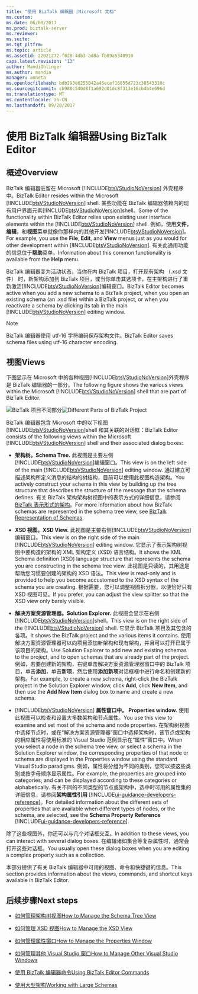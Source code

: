 ```yaml
---
title: "使用 BizTalk 编辑器 |Microsoft 文档"
ms.custom: 
ms.date: 06/08/2017
ms.prod: biztalk-server
ms.reviewer: 
ms.suite: 
ms.tgt_pltfrm: 
ms.topic: article
ms.assetid: 22021272-f028-4db3-ad8a-fb89a5340910
caps.latest.revision: "13"
author: MandiOhlinger
ms.author: mandia
manager: anneta
ms.openlocfilehash: bdb293e6255042a46ecef16855d723c38543310c
ms.sourcegitcommit: cb908c540d8f1a692d01dc8f313e16cb4b4e696d
ms.translationtype: MT
ms.contentlocale: zh-CN
ms.lasthandoff: 09/20/2017
---
```

# <a name="using-biztalk-editor"></a><span data-ttu-id="c581d-102">使用 BizTalk 编辑器</span><span class="sxs-lookup"><span data-stu-id="c581d-102">Using BizTalk Editor</span></span>

## <a name="overview"></a><span data-ttu-id="c581d-103">概述</span><span class="sxs-lookup"><span data-stu-id="c581d-103">Overview</span></span>
<span data-ttu-id="c581d-104">BizTalk 编辑器驻留在 Microsoft [!INCLUDE[btsVStudioNoVersion](../includes/btsvstudionoversion-md.md)] 外壳程序中。</span><span class="sxs-lookup"><span data-stu-id="c581d-104">BizTalk Editor resides within the Microsoft [!INCLUDE[btsVStudioNoVersion](../includes/btsvstudionoversion-md.md)] shell.</span></span> <span data-ttu-id="c581d-105">某些功能在 BizTalk 编辑器依赖内的现有用户界面元素[!INCLUDE[btsVStudioNoVersion](../includes/btsvstudionoversion-md.md)]shell。</span><span class="sxs-lookup"><span data-stu-id="c581d-105">Some of the functionality within BizTalk Editor relies upon existing user interface elements within the [!INCLUDE[btsVStudioNoVersion](../includes/btsvstudionoversion-md.md)] shell.</span></span> <span data-ttu-id="c581d-106">例如，使用**文件**，**编辑**，和**视图**菜单就像你那样内的其他开发[!INCLUDE[btsVStudioNoVersion](../includes/btsvstudionoversion-md.md)]。</span><span class="sxs-lookup"><span data-stu-id="c581d-106">For example, you use the **File**, **Edit**, and **View** menus just as you would for other development within [!INCLUDE[btsVStudioNoVersion](../includes/btsvstudionoversion-md.md)].</span></span> <span data-ttu-id="c581d-107">有关此通用功能的信息位于**帮助**菜单。</span><span class="sxs-lookup"><span data-stu-id="c581d-107">Information about this common functionality is available from the **Help** menu.</span></span>  
  
 <span data-ttu-id="c581d-108">BizTalk 编辑器变为活动状态，当你在内 BizTalk 项目，打开现有架构 （.xsd 文件） 时，新架构添加到 BizTalk 项目，或当你单击其选项卡，在主架构进行了重新激活[!INCLUDE[btsVStudioNoVersion](../includes/btsvstudionoversion-md.md)]编辑窗口。</span><span class="sxs-lookup"><span data-stu-id="c581d-108">BizTalk Editor becomes active when you add a new schema to a BizTalk project, when you open an existing schema (an .xsd file) within a BizTalk project, or when you reactivate a schema by clicking its tab in the main [!INCLUDE[btsVStudioNoVersion](../includes/btsvstudionoversion-md.md)] editing window.</span></span>  
  
> [!NOTE]
>  <span data-ttu-id="c581d-109">BizTalk 编辑器使用 utf-16 字符编码保存架构文件。</span><span class="sxs-lookup"><span data-stu-id="c581d-109">BizTalk Editor saves schema files using utf-16 character encoding.</span></span>  

## <a name="views"></a><span data-ttu-id="c581d-110">视图</span><span class="sxs-lookup"><span data-stu-id="c581d-110">Views</span></span>  
 <span data-ttu-id="c581d-111">下图显示在 Microsoft 中的各种视图[!INCLUDE[btsVStudioNoVersion](../includes/btsvstudionoversion-md.md)]外壳程序是 BizTalk 编辑器的一部分。</span><span class="sxs-lookup"><span data-stu-id="c581d-111">The following figure shows the various views within the Microsoft [!INCLUDE[btsVStudioNoVersion](../includes/btsvstudionoversion-md.md)] shell that are part of BizTalk Editor.</span></span>  
  
 <span data-ttu-id="c581d-112">![BizTalk 项目不同部分](../core/media/differentpartsofbiztalkserver.gif "DifferentpartsofBizTalkServer")</span><span class="sxs-lookup"><span data-stu-id="c581d-112">![Different Parts of BizTalk Project](../core/media/differentpartsofbiztalkserver.gif "DifferentpartsofBizTalkServer")</span></span>  
  
 <span data-ttu-id="c581d-113">BizTalk 编辑器包含 Microsoft 中的以下视图[!INCLUDE[btsVStudioNoVersion](../includes/btsvstudionoversion-md.md)]shell 和其关联的对话框：</span><span class="sxs-lookup"><span data-stu-id="c581d-113">BizTalk Editor consists of the following views within the Microsoft [!INCLUDE[btsVStudioNoVersion](../includes/btsvstudionoversion-md.md)] shell and their associated dialog boxes:</span></span>  
  
-   <span data-ttu-id="c581d-114">**架构树。**</span><span class="sxs-lookup"><span data-stu-id="c581d-114">**Schema Tree.**</span></span> <span data-ttu-id="c581d-115">此视图是主要左侧[!INCLUDE[btsVStudioNoVersion](../includes/btsvstudionoversion-md.md)]编辑窗口。</span><span class="sxs-lookup"><span data-stu-id="c581d-115">This view is on the left side of the main [!INCLUDE[btsVStudioNoVersion](../includes/btsvstudionoversion-md.md)] editing window.</span></span> <span data-ttu-id="c581d-116">通过建立可描述架构所定义消息的结构的树结构，目前可以使用此视图构造架构。</span><span class="sxs-lookup"><span data-stu-id="c581d-116">You actively construct your schema in this view by building up the tree structure that describes the structure of the message that the schema defines.</span></span> <span data-ttu-id="c581d-117">有关 BizTalk 架构架构树视图中的表示方式的详细信息，请参阅[BizTalk 表示形式的架构](../core/biztalk-representation-of-schemas.md)。</span><span class="sxs-lookup"><span data-stu-id="c581d-117">For more information about how BizTalk schemas are represented in the schema tree view, see [BizTalk Representation of Schemas](../core/biztalk-representation-of-schemas.md).</span></span>  
  
-   <span data-ttu-id="c581d-118">**XSD 视图。**</span><span class="sxs-lookup"><span data-stu-id="c581d-118">**XSD View.**</span></span> <span data-ttu-id="c581d-119">此视图是主要右侧[!INCLUDE[btsVStudioNoVersion](../includes/btsvstudionoversion-md.md)]编辑窗口。</span><span class="sxs-lookup"><span data-stu-id="c581d-119">This view is on the right side of the main [!INCLUDE[btsVStudioNoVersion](../includes/btsvstudionoversion-md.md)] editing window.</span></span> <span data-ttu-id="c581d-120">它显示了表示架构树视图中要构造的架构的 XML 架构定义 (XSD) 语言结构。</span><span class="sxs-lookup"><span data-stu-id="c581d-120">It shows the XML Schema definition (XSD) language structure that represents the schema you are constructing in the schema tree view.</span></span> <span data-ttu-id="c581d-121">此视图是只读的，其用途是帮助您习惯要创建的架构的 XSD 语法。</span><span class="sxs-lookup"><span data-stu-id="c581d-121">This view is read-only and is provided to help you become accustomed to the XSD syntax of the schema you are creating.</span></span> <span data-ttu-id="c581d-122">根据需要，您可以调整视图拆分器，以便恰好只有 XSD 视图可见。</span><span class="sxs-lookup"><span data-stu-id="c581d-122">If you prefer, you can adjust the view splitter so that the XSD view only barely visible.</span></span>  
  
-   <span data-ttu-id="c581d-123">**解决方案资源管理器。**</span><span class="sxs-lookup"><span data-stu-id="c581d-123">**Solution Explorer.**</span></span> <span data-ttu-id="c581d-124">此视图会显示在右侧[!INCLUDE[btsVStudioNoVersion](../includes/btsvstudionoversion-md.md)]shell。</span><span class="sxs-lookup"><span data-stu-id="c581d-124">This view is on the right side of the [!INCLUDE[btsVStudioNoVersion](../includes/btsvstudionoversion-md.md)] shell.</span></span> <span data-ttu-id="c581d-125">它显示 BizTalk 项目及其包含的各项。</span><span class="sxs-lookup"><span data-stu-id="c581d-125">It shows the BizTalk project and the various items it contains.</span></span> <span data-ttu-id="c581d-126">使用解决方案资源管理器可以向项目添加新架构和现有架构，并且可以打开已属于该项目的架构。</span><span class="sxs-lookup"><span data-stu-id="c581d-126">Use Solution Explorer to add new and existing schemas to the project, and to open schemas that are already part of the project.</span></span> <span data-ttu-id="c581d-127">例如，若要创建新的架构，右键单击解决方案资源管理器窗口中的 BizTalk 项目，单击**添加**，单击**新项**，然后使用**添加新项**对话框框中进行命名和创建新的架构。</span><span class="sxs-lookup"><span data-stu-id="c581d-127">For example, to create a new schema, right-click the BizTalk project in the Solution Explorer window, click **Add**, click **New Item**, and then use the **Add New Item** dialog box to name and create a new schema.</span></span>  
  
-   [!INCLUDE[btsVStudioNoVersion](../includes/btsvstudionoversion-md.md)]<span data-ttu-id="c581d-128">  **属性窗口中。**</span><span class="sxs-lookup"><span data-stu-id="c581d-128">  **Properties window.**</span></span> <span data-ttu-id="c581d-129">使用此视图可以检查和设置大多数架构和节点属性。</span><span class="sxs-lookup"><span data-stu-id="c581d-129">You use this view to examine and set most of the schema and node properties.</span></span> <span data-ttu-id="c581d-130">在架构树视图中选择节点时，或在“解决方案资源管理器”窗口中选择架构时，该节点或架构的相应属性将使用标准的 Visual Studio 范例显示在“属性”窗口中。</span><span class="sxs-lookup"><span data-stu-id="c581d-130">When you select a node in the schema tree view, or select a schema in the Solution Explorer window, the corresponding properties of that node or schema are displayed in the Properties window using the standard Visual Studio paradigms.</span></span> <span data-ttu-id="c581d-131">例如，属性将分组为不同的类别，您可以按这些类别或按字母顺序显示属性。</span><span class="sxs-lookup"><span data-stu-id="c581d-131">For example, the properties are grouped into categories, and can be displayed according to these categories or alphabetically.</span></span> <span data-ttu-id="c581d-132">有关不同的不同类型的节点或架构中，选中时可用的属性集的详细信息，请参阅**架构属性引用** [!INCLUDE[ui-guidance-developers-reference](../includes/ui-guidance-developers-reference.md)]。</span><span class="sxs-lookup"><span data-stu-id="c581d-132">For detailed information about the different sets of properties that are available when different types of nodes, or the schema, are selected, see the **Schema Property Reference** [!INCLUDE[ui-guidance-developers-reference](../includes/ui-guidance-developers-reference.md)].</span></span>
  
 <span data-ttu-id="c581d-133">除了这些视图外，你还可以与几个对话框交互。</span><span class="sxs-lookup"><span data-stu-id="c581d-133">In addition to these views, you can interact with several dialog boxes.</span></span> <span data-ttu-id="c581d-134">在编辑诸如集合等复杂属性时，通常会打开这些对话框。</span><span class="sxs-lookup"><span data-stu-id="c581d-134">You usually open these dialog boxes when you are editing a complex property such as a collection.</span></span>  
  
 <span data-ttu-id="c581d-135">本部分提供了有关 BizTalk 编辑器中可用的视图、命令和快捷键的信息。</span><span class="sxs-lookup"><span data-stu-id="c581d-135">This section provides information about the views, commands, and shortcut keys available in BizTalk Editor.</span></span>  
  
## <a name="next-steps"></a><span data-ttu-id="c581d-136">后续步骤</span><span class="sxs-lookup"><span data-stu-id="c581d-136">Next steps</span></span> 
  
-   [<span data-ttu-id="c581d-137">如何管理架构树视图</span><span class="sxs-lookup"><span data-stu-id="c581d-137">How to Manage the Schema Tree View</span></span>](../core/how-to-manage-the-schema-tree-view.md)  
  
-   [<span data-ttu-id="c581d-138">如何管理 XSD 视图</span><span class="sxs-lookup"><span data-stu-id="c581d-138">How to Manage the XSD View</span></span>](../core/how-to-manage-the-xsd-view.md)  
  
-   [<span data-ttu-id="c581d-139">如何管理属性窗口</span><span class="sxs-lookup"><span data-stu-id="c581d-139">How to Manage the Properties Window</span></span>](../core/how-to-manage-the-properties-window.md)  
  
-   [<span data-ttu-id="c581d-140">如何管理其他 Visual Studio 窗口</span><span class="sxs-lookup"><span data-stu-id="c581d-140">How to Manage Other Visual Studio Windows</span></span>](../core/how-to-manage-other-visual-studio-windows.md)  
  
-   [<span data-ttu-id="c581d-141">使用 BizTalk 编辑器命令</span><span class="sxs-lookup"><span data-stu-id="c581d-141">Using BizTalk Editor Commands</span></span>](../core/using-biztalk-editor-commands.md)  
  
-   [<span data-ttu-id="c581d-142">使用大型架构</span><span class="sxs-lookup"><span data-stu-id="c581d-142">Working with Large Schemas</span></span>](../core/working-with-large-schemas.md)